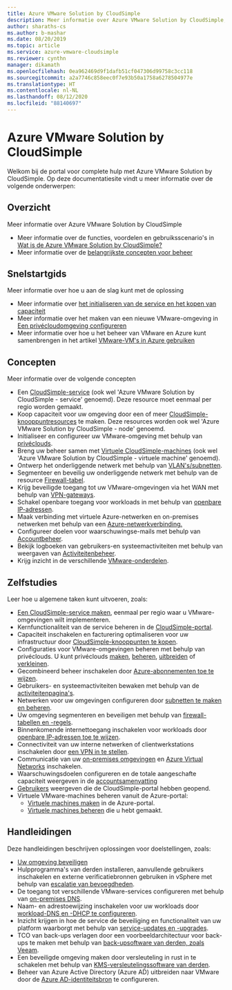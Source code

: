 ```yaml
---
title: Azure VMware Solution by CloudSimple
description: Meer informatie over Azure VMware Solution by CloudSimple, inclusief een overzicht, quickstarts, concepten, zelfstudies en handleidingen.
author: sharaths-cs
ms.author: b-mashar
ms.date: 08/20/2019
ms.topic: article
ms.service: azure-vmware-cloudsimple
ms.reviewer: cynthn
manager: dikamath
ms.openlocfilehash: 0ea962469d9f1dafb51cf047306d99758c3cc118
ms.sourcegitcommit: a2a7746c858eec0f7e93b50a1758a6278504977e
ms.translationtype: HT
ms.contentlocale: nl-NL
ms.lasthandoff: 08/12/2020
ms.locfileid: "88140697"
---
```

# <a name="azure-vmware-solution-by-cloudsimple"></a>Azure VMware Solution by CloudSimple

Welkom bij de portal voor complete hulp met Azure VMware Solution by CloudSimple.
Op deze documentatiesite vindt u meer informatie over de volgende onderwerpen:

## <a name="overview"></a>Overzicht

Meer informatie over Azure VMware Solution by CloudSimple

* Meer informatie over de functies, voordelen en gebruiksscenario's in [Wat is de Azure VMware Solution by CloudSimple?](cloudsimple-vmware-solutions-overview.md)
* Meer informatie over de [belangrijkste concepten voor beheer](key-concepts.md)

## <a name="quickstart"></a>Snelstartgids

Meer informatie over hoe u aan de slag kunt met de oplossing

* Meer informatie over [het initialiseren van de service en het kopen van capaciteit](quickstart-create-cloudsimple-service.md)
* Meer informatie over het maken van een nieuwe VMware-omgeving in [Een privécloudomgeving configureren](quickstart-create-private-cloud.md)
* Meer informatie over hoe u het beheer van VMware en Azure kunt samenbrengen in het artikel [VMware-VM's in Azure gebruiken](quickstart-create-vmware-virtual-machine.md)

## <a name="concepts"></a>Concepten

Meer informatie over de volgende concepten

* Een [CloudSimple-service](cloudsimple-service.md) (ook wel 'Azure VMware Solution by CloudSimple - service' genoemd). Deze resource moet eenmaal per regio worden gemaakt.
* Koop capaciteit voor uw omgeving door een of meer [CloudSimple-knooppuntresources](cloudsimple-node.md) te maken. Deze resources worden ook wel 'Azure VMware Solution by CloudSimple - node' genoemd.
* Initialiseer en configureer uw VMware-omgeving met behulp van [privéclouds](cloudsimple-private-cloud.md).
* Breng uw beheer samen met [Virtuele CloudSimple-machines](cloudsimple-virtual-machines.md) (ook wel 'Azure VMware Solution by CloudSimple - virtuele machine' genoemd).
* Ontwerp het onderliggende netwerk met behulp van [VLAN's/subnetten](cloudsimple-vlans-subnets.md).
* Segmenteer en beveilig uw onderliggende netwerk met behulp van de resource [Firewall-tabel](cloudsimple-firewall-tables.md).
* Krijg beveiligde toegang tot uw VMware-omgevingen via het WAN met behulp van [VPN-gateways](cloudsimple-vpn-gateways.md).
* Schakel openbare toegang voor workloads in met behulp van [openbare IP-adressen](cloudsimple-public-ip-address.md).
* Maak verbinding met virtuele Azure-netwerken en on-premises netwerken met behulp van een [Azure-netwerkverbinding.](cloudsimple-azure-network-connection.md)
* Configureer doelen voor waarschuwingse-mails met behulp van [Accountbeheer](cloudsimple-account.md).
* Bekijk logboeken van gebruikers-en systeemactiviteiten met behulp van weergaven van [Activiteitenbeheer](cloudsimple-activity.md).
* Krijg inzicht in de verschillende [VMware-onderdelen](vmware-components.md).

## <a name="tutorials"></a>Zelfstudies

Leer hoe u algemene taken kunt uitvoeren, zoals:

* [Een CloudSimple-service maken](create-cloudsimple-service.md), eenmaal per regio waar u VMware-omgevingen wilt implementeren.
* Kernfunctionaliteit van de service beheren in de [CloudSimple-portal](access-cloudsimple-portal.md).
* Capaciteit inschakelen en facturering optimaliseren voor uw infrastructuur door [CloudSimple-knooppunten te kopen](create-nodes.md).
* Configuraties voor VMware-omgevingen beheren met behulp van privéclouds. U kunt privéclouds [maken](create-private-cloud.md), [beheren](manage-private-cloud.md), [uitbreiden](expand-private-cloud.md) of [verkleinen](shrink-private-cloud.md).
* Gecombineerd beheer inschakelen door [Azure-abonnementen toe te wijzen](azure-subscription-mapping.md).
* Gebruikers- en systeemactiviteiten bewaken met behulp van de [activiteitenpagina's](monitor-activity.md).
* Netwerken voor uw omgevingen configureren door [subnetten te maken en beheren](create-vlan-subnet.md).
* Uw omgeving segmenteren en beveiligen met behulp van [firewall-tabellen en -regels](firewall.md).
* Binnenkomende internettoegang inschakelen voor workloads door [openbare IP-adressen toe te wijzen](public-ips.md).
* Connectiviteit van uw interne netwerken of clientwerkstations inschakelen door [een VPN in te stellen](vpn-gateway.md).
* Communicatie van uw [on-premises omgevingen](on-premises-connection.md) en [Azure Virtual Networks](virtual-network-connection.md) inschakelen.
* Waarschuwingsdoelen configureren en de totale aangeschafte capaciteit weergeven in de [accountsamenvatting](account.md)
* [Gebruikers](users.md) weergeven die de CloudSimple-portal hebben geopend.
* Virtuele VMware-machines beheren vanuit de Azure-portal:
    * [Virtuele machines maken](azure-create-vm.md) in de Azure-portal.
    * [Virtuele machines beheren](azure-manage-vm.md) die u hebt gemaakt.

## <a name="how-to-guides"></a>Handleidingen

Deze handleidingen beschrijven oplossingen voor doelstellingen, zoals:

* [Uw omgeving beveiligen](private-cloud-secure.md)
* Hulpprogramma's van derden installeren, aanvullende gebruikers inschakelen en externe verificatiebronnen gebruiken in vSphere met behulp van [escalatie van bevoegdheden](escalate-privileges.md).
* De toegang tot verschillende VMware-services configureren met behulp van [on-premises DNS](on-premises-dns-setup.md).
* Naam- en adrestoewijzing inschakelen voor uw workloads door [workload-DNS en -DHCP te configureren](dns-dhcp-setup.md).
* Inzicht krijgen in hoe de service de beveiliging en functionaliteit van uw platform waarborgt met behulp van [service-updates en -upgrades](vmware-components.md#updates-and-upgrades).
* TCO van back-ups verlagen door een voorbeeldarchitectuur voor back-ups te maken met behulp van [back-upsoftware van derden, zoals Veeam](backup-workloads-veeam.md).
* Een beveiligde omgeving maken door versleuteling in rust in te schakelen met behulp van [KMS-versleutelingssoftware van derden](vsan-encryption.md).
* Beheer van Azure Active Directory (Azure AD) uitbreiden naar VMware door de [Azure AD-identiteitsbron](azure-ad.md) te configureren.
